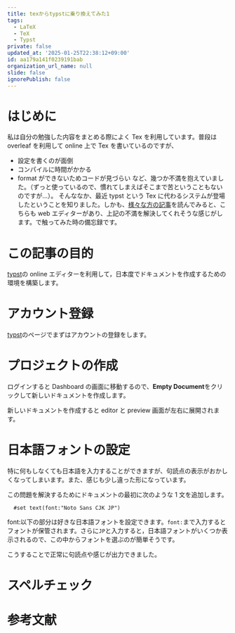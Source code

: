 ```yaml
---
title: texからtypstに乗り換えてみた1
tags:
  - LaTeX
  - TeX
  - Typst
private: false
updated_at: '2025-01-25T22:38:12+09:00'
id: aa179a141f0239191bab
organization_url_name: null
slide: false
ignorePublish: false
---
```


# はじめに

私は自分の勉強した内容をまとめる際によく Tex を利用しています。普段は overleaf を利用して online 上で Tex を書いているのですが、

-   設定を書くのが面倒
-   コンパイルに時間がかかる
-   format ができないためコードが見づらい
    など、幾つか不満を抱えていました。（ずっと使っているので、慣れてしまえばそこまで苦ということもないのですが...）。
    そんななか、最近 typst という Tex に代わるシステムが登場したということを知りました。しかも、[様々な方の記事](#参考文献)を読んでみると、こちらも web エディターがあり、上記の不満を解決してくれそうな感じがします。で触ってみた時の備忘録です。

# この記事の目的

[typst](https://typst.app/)の online エディターを利用して，日本度でドキュメントを作成するための環境を構築します。

<!--gif画像入れる-->

# アカウント登録

[typst](https://typst.app/)のページでまずはアカウントの登録をします。

<!-- ページの画像と登録画面の挿入 -->

# プロジェクトの作成

ログインすると Dashboard の画面に移動するので、**Empty Document**をクリックして新しいドキュメントを作成します。

<!--画像を挿入-->

新しいドキュメントを作成すると editor と preview 画面が左右に展開されます。

<!--画像の挿入（ドキュメント編集画面）-->

# 日本語フォントの設定

特に何もしなくても日本語を入力することができますが、句読点の表示がおかしくなってしまいます。また、感じも少し違った形になっています。

<!-- 画像の挿入 -->

この問題を解決するためにドキュメントの最初に次のような 1 文を追加します。

```typst 
  #set text(font:"Noto Sans CJK JP")
```

font:以下の部分は好きな日本語フォントを設定できます。`font:`まで入力するとフォントが保管されます。さらに`JP`と入力すると，日本語フォントがいくつか表示されるので、この中からフォントを選ぶのが簡単そうです。

こうすることで正常に句読点や感じが出力できました。

# スペルチェック

# 参考文献
